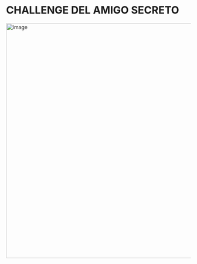 <h1>CHALLENGE DEL AMIGO SECRETO</h1>
<img width="1365" height="642" alt="image" src="https://github.com/user-attachments/assets/fc4526d1-2037-418d-a96e-2665199b10ad" />

